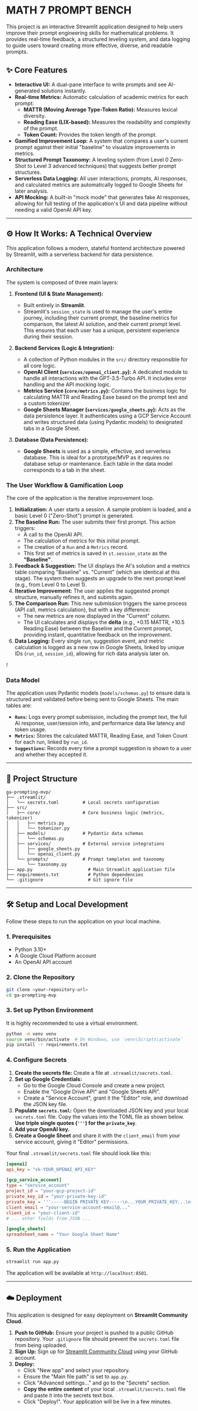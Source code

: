 # MATH 7 PROMPT BENCH

This project is an interactive Streamlit application designed to help users improve their prompt engineering skills for mathematical problems. It provides real-time feedback, a structured leveling system, and data logging to guide users toward creating more effective, diverse, and readable prompts.

## ✨ Core Features

  * **Interactive UI:** A dual-pane interface to write prompts and see AI-generated solutions instantly.
  * **Real-time Metrics:** Automatic calculation of academic metrics for each prompt:
      * **MATTR (Moving Average Type-Token Ratio):** Measures lexical diversity.
      * **Reading Ease (LIX-based):** Measures the readability and complexity of the prompt.
      * **Token Count:** Provides the token length of the prompt.
  * **Gamified Improvement Loop:** A system that compares a user's current prompt against their initial "baseline" to visualize improvements in metrics.
  * **Structured Prompt Taxonomy:** A leveling system (from Level 0 Zero-Shot to Level 3 advanced techniques) that suggests better prompt structures.
  * **Serverless Data Logging:** All user interactions, prompts, AI responses, and calculated metrics are automatically logged to Google Sheets for later analysis.
  * **API Mocking:** A built-in "mock mode" that generates fake AI responses, allowing for full testing of the application's UI and data pipeline without needing a valid OpenAI API key.

-----

## ⚙️ How It Works: A Technical Overview

This application follows a modern, stateful frontend architecture powered by Streamlit, with a serverless backend for data persistence.

### Architecture

The system is composed of three main layers:

1.  **Frontend (UI & State Management):**

      * Built entirely in **Streamlit**.
      * Streamlit's `session_state` is used to manage the user's entire journey, including their current prompt, the baseline metrics for comparison, the latest AI solution, and their current prompt level. This ensures that each user has a unique, persistent experience during their session.

2.  **Backend Services (Logic & Integration):**

      * A collection of Python modules in the `src/` directory responsible for all core logic.
      * **OpenAI Client (`services/openai_client.py`):** A dedicated module to handle all interactions with the GPT-3.5-Turbo API. It includes error handling and the API mocking logic.
      * **Metrics Service (`core/metrics.py`):** Contains the business logic for calculating MATTR and Reading Ease based on the prompt text and a custom tokenizer.
      * **Google Sheets Manager (`services/google_sheets.py`):** Acts as the data persistence layer. It authenticates using a GCP Service Account and writes structured data (using Pydantic models) to designated tabs in a Google Sheet.

3.  **Database (Data Persistence):**

      * **Google Sheets** is used as a simple, effective, and serverless database. This is ideal for a prototype/MVP as it requires no database setup or maintenance. Each table in the data model corresponds to a tab in the sheet.

### The User Workflow & Gamification Loop

The core of the application is the iterative improvement loop.

1.  **Initialization:** A user starts a session. A sample problem is loaded, and a basic Level 0 ("Zero-Shot") prompt is generated.
2.  **The Baseline Run:** The user submits their first prompt. This action triggers:
      * A call to the OpenAI API.
      * The calculation of metrics for this initial prompt.
      * The creation of a `Run` and a `Metrics` record.
      * This first set of metrics is saved in `st.session_state` as the **"Baseline"**.
3.  **Feedback & Suggestion:** The UI displays the AI's solution and a metrics table comparing "Baseline" vs. "Current" (which are identical at this stage). The system then suggests an upgrade to the next prompt level (e.g., from Level 0 to Level 1).
4.  **Iterative Improvement:** The user applies the suggested prompt structure, manually refines it, and submits again.
5.  **The Comparison Run:** This new submission triggers the same process (API call, metrics calculation), but with a key difference:
      * The new metrics are now displayed in the "Current" column.
      * The UI calculates and displays the **delta** (e.g., +0.15 MATTR, +10.5 Reading Ease) between the Baseline and the Current prompt, providing instant, quantitative feedback on the improvement.
6.  **Data Logging:** Every single run, suggestion event, and metric calculation is logged as a new row in Google Sheets, linked by unique IDs (`run_id`, `session_id`), allowing for rich data analysis later on.

\!

### Data Model

The application uses Pydantic models (`models/schemas.py`) to ensure data is structured and validated before being sent to Google Sheets. The main tables are:

  * **`Runs`:** Logs every prompt submission, including the prompt text, the full AI response, user/session info, and performance data like latency and token usage.
  * **`Metrics`:** Stores the calculated MATTR, Reading Ease, and Token Count for each run, linked by `run_id`.
  * **`Suggestions`:** Records every time a prompt suggestion is shown to a user and whether they accepted it.

-----

## 📂 Project Structure

```
ga-prompting-mvp/
├── .streamlit/
│   └── secrets.toml         # Local secrets configuration
├── src/
│   ├── core/                # Core business logic (metrics, tokenizer)
│   │   ├── metrics.py
│   │   └── tokenizer.py
│   ├── models/              # Pydantic data schemas
│   │   └── schemas.py
│   ├── services/            # External service integrations
│   │   ├── google_sheets.py
│   │   └── openai_client.py
│   └── prompts/             # Prompt templates and taxonomy
│       └── taxonomy.py
├── app.py                     # Main Streamlit application file
├── requirements.txt           # Python dependencies
└── .gitignore                 # Git ignore file
```

-----

## 🛠️ Setup and Local Development

Follow these steps to run the application on your local machine.

### 1\. Prerequisites

  * Python 3.10+
  * A Google Cloud Platform account
  * An OpenAI API account

### 2\. Clone the Repository

```bash
git clone <your-repository-url>
cd ga-prompting-mvp
```

### 3\. Set up Python Environment

It is highly recommended to use a virtual environment.

```bash
python -m venv venv
source venv/bin/activate  # On Windows, use `venv\Scripts\activate`
pip install -r requirements.txt
```

### 4\. Configure Secrets

1.  **Create the secrets file:** Create a file at `.streamlit/secrets.toml`.
2.  **Set up Google Credentials:**
      * Go to the Google Cloud Console and create a new project.
      * Enable the "Google Drive API" and "Google Sheets API".
      * Create a "Service Account", grant it the "Editor" role, and download the JSON key file.
3.  **Populate `secrets.toml`:** Open the downloaded JSON key and your local `secrets.toml` file. Copy the values into the TOML file as shown below. **Use triple single quotes (`'''`) for the `private_key`**.
4.  **Add your OpenAI key.**
5.  **Create a Google Sheet** and share it with the `client_email` from your service account, giving it "Editor" permissions.

Your final `.streamlit/secrets.toml` file should look like this:

```toml
[openai]
api_key = "sk-YOUR_OPENAI_API_KEY"

[gcp_service_account]
type = "service_account"
project_id = "your-gcp-project-id"
private_key_id = "your-private-key-id"
private_key = '''-----BEGIN PRIVATE KEY-----\n...YOUR_PRIVATE_KEY...\n-----END PRIVATE KEY-----\n'''
client_email = "your-service-account-email@..."
client_id = "your-client-id"
# ... other fields from JSON ...

[google_sheets]
spreadsheet_name = "Your Google Sheet Name"
```

### 5\. Run the Application

```bash
streamlit run app.py
```

The application will be available at `http://localhost:8501`.

-----

## ☁️ Deployment

This application is designed for easy deployment on **Streamlit Community Cloud**.

1.  **Push to GitHub:** Ensure your project is pushed to a public GitHub repository. Your `.gitignore` file should prevent the `secrets.toml` file from being uploaded.
2.  **Sign Up:** Sign up for [Streamlit Community Cloud](https://share.streamlit.io/) using your GitHub account.
3.  **Deploy:**
      * Click "New app" and select your repository.
      * Ensure the "Main file path" is set to `app.py`.
      * Click "Advanced settings..." and go to the "Secrets" section.
      * **Copy the entire content** of your local `.streamlit/secrets.toml` file and paste it into the secrets text box.
      * Click "Deploy\!". Your application will be live in a few minutes.